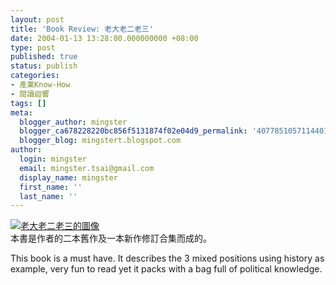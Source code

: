 ```yaml
---
layout: post
title: 'Book Review: 老大老二老三'
date: 2004-01-13 13:28:00.000000000 +08:00
type: post
published: true
status: publish
categories:
- 產業Know-How
- 閱讀迴響
tags: []
meta:
  blogger_author: mingster
  blogger_ca678228220bc856f5131874f02e04d9_permalink: '4077851057114401242'
  blogger_blog: mingstert.blogspot.com
author:
  login: mingster
  email: mingster.tsai@gmail.com
  display_name: mingster
  first_name: ''
  last_name: ''
---
```

<p><a title="更多關於老大老二老三" href="http://www.anobii.com/books/016ee07c7c948b1b7c/"><img title="更多關於老大老二老三" alt="老大老二老三的圖像" src="/img/image_item.php?type=4&amp;isbn=9578833326" /></a><br />本書是作者的二本舊作及一本新作修訂合集而成的。</p>
<p>This book is a must have. It describes the 3 mixed positions using history as example, very fun to read yet it packs with a bag full of political knowledge.</p>
